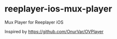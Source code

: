 # reeplayer-ios-mux-player

Mux Player for Reeplayer iOS

Inspired by https://github.com/OnurVar/OVPlayer
